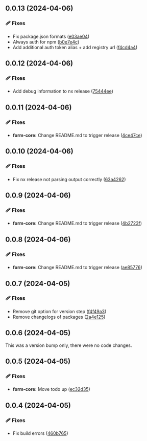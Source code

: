## 0.0.13 (2024-04-06)


### 🩹 Fixes

- Fix package.json formats ([e03ae04](https://github.com/gutentag2012/form-signals/commit/e03ae04))
- Always auth for npm ([b0e7e4c](https://github.com/gutentag2012/form-signals/commit/b0e7e4c))
- Add additional auth token alias + add registry url ([f4cd4a4](https://github.com/gutentag2012/form-signals/commit/f4cd4a4))

## 0.0.12 (2024-04-06)


### 🩹 Fixes

- Add debug information to nx release ([75444ee](https://github.com/gutentag2012/form-signals/commit/75444ee))

## 0.0.11 (2024-04-06)


### 🩹 Fixes

- **form-core:** Change README.md to trigger release ([4ce47ce](https://github.com/gutentag2012/form-signals/commit/4ce47ce))

## 0.0.10 (2024-04-06)


### 🩹 Fixes

- Fix nx release not parsing output correctly ([63a4262](https://github.com/gutentag2012/form-signals/commit/63a4262))

## 0.0.9 (2024-04-06)


### 🩹 Fixes

- **form-core:** Change README.md to trigger release ([4b2723f](https://github.com/gutentag2012/form-signals/commit/4b2723f))

## 0.0.8 (2024-04-06)


### 🩹 Fixes

- **form-core:** Change README.md to trigger release ([ae85776](https://github.com/gutentag2012/form-signals/commit/ae85776))

## 0.0.7 (2024-04-05)


### 🩹 Fixes

- Remove git option for version step ([f4f49a3](https://github.com/gutentag2012/form-signals/commit/f4f49a3))
- Remove changelogs of packages ([2a4e125](https://github.com/gutentag2012/form-signals/commit/2a4e125))

## 0.0.6 (2024-04-05)

This was a version bump only, there were no code changes.

## 0.0.5 (2024-04-05)


### 🩹 Fixes

- **form-core:** Move todo up ([ec32d35](https://github.com/gutentag2012/form-signals/commit/ec32d35))

## 0.0.4 (2024-04-05)


### 🩹 Fixes

- Fix build errors ([460b765](https://github.com/gutentag2012/form-signals/commit/460b765))